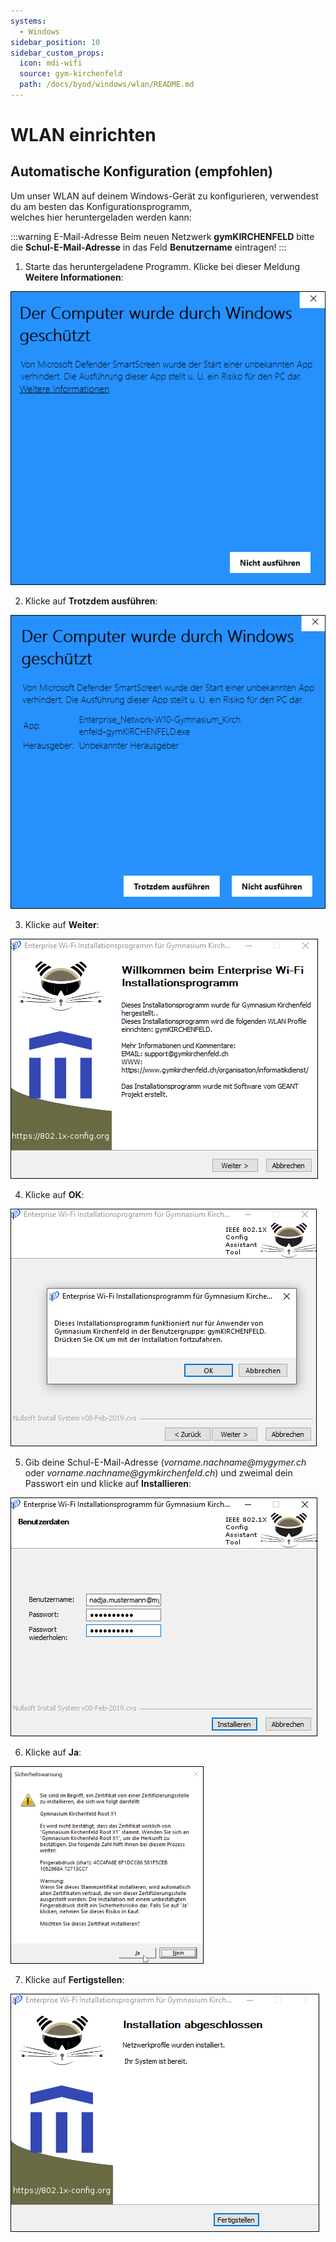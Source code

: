 ```yaml
---
systems:
  - Windows
sidebar_position: 10
sidebar_custom_props:
  icon: mdi-wifi
  source: gym-kirchenfeld
  path: /docs/byod/windows/wlan/README.md
---
```


# WLAN einrichten



## Automatische Konfiguration (empfohlen)

Um unser WLAN auf deinem Windows-Gerät zu konfigurieren, verwendest du am besten das Konfigurationsprogramm,  
welches hier heruntergeladen werden kann:



:::warning E-Mail-Adresse
Beim neuen Netzwerk __gymKIRCHENFELD__ bitte die **Schul-E-Mail-Adresse** in das Feld __Benutzername__ eintragen!
:::

1. Starte das heruntergeladene Programm. Klicke bei dieser Meldung __Weitere Informationen__:

![Das brauchen wir nicht 😍](./wifi-1.png)

2. Klicke auf __Trotzdem ausführen__:

![](./wifi-2.png)

3. Klicke auf __Weiter__:

![](./wifi-3.png)

4. Klicke auf __OK__:

![](./wifi-4.png)

5. Gib deine Schul-E-Mail-Adresse (_vorname.nachname@mygymer.ch_ oder _vorname.nachname@gymkirchenfeld.ch_) und zweimal dein Passwort ein und klicke auf __Installieren__:

![](./wifi-5.png)

6. Klicke auf __Ja__:

![](./wifi-6.png)

7. Klicke auf __Fertigstellen__:

![](./wifi-7.png)

